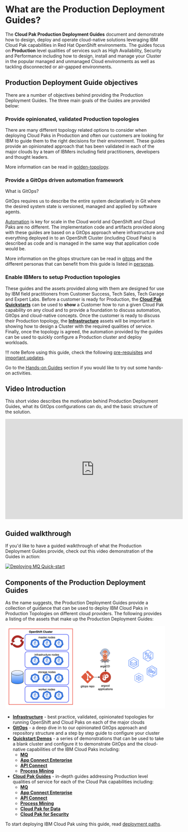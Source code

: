 # What are the Production Deployment Guides?

<!--- cSpell:ignore unmanaged Quickstart Paks practitioners qube cntk autoplay allowfullscreen apic walkthrough cpdbase Quickstarts -->

The **Cloud Pak Production Deployment Guides** document and demonstrate how to design, deploy and operate cloud-native solutions leveraging IBM Cloud Pak capabilities in Red Hat OpenShift environments.
The guides focus on **Production** level qualities of services such as High Availability, Security and Performance including how to design, install and manage your Cluster in the popular managed and unmanaged Cloud environments as well as tackling disconnected or air-gapped environments.

## Production Deployment Guide objectives

There are a number of objectives behind providing the Production Deployment Guides. The three main goals of the Guides are provided below:

### Provide opinionated, validated Production topologies

There are many different topology related options to consider when deploying Cloud Paks in Production and often our customers are looking for IBM to guide them to the right decisions for their environment. These guides provide an opinionated approach that has been validated in each of the major clouds by a team of IBMers including field practitioners, developers and thought leaders. 

More information can be read in [golden-topology](../infrastructure/golden-topology.md).


### Provide a GitOps driven automation framework 

What is GitOps? 

GitOps requires us to describe the entire system declaratively in Git where the desired system state is versioned, managed and applied by software agents.

[Automation](../automation/why-automate.md) is key for scale in the Cloud world and OpenShift and Cloud Paks are no different. The implementation code and artifacts provided along with these guides are based on a GitOps approach where infrastructure and everything deployed in to an OpenShift Cluster (including Cloud Paks) is described as code and is managed in the same way that application code would be. 

More information on the gitops structure can be read in [gitops](../gitops/structure.md) and the different personas that can benefit from this guide is listed in [personas](../gitops/personas.md).


### Enable IBMers to setup Production topologies

These guides and the assets provided along with them are designed for use by IBM field practitioners from Customer Success, Tech Sales, Tech Garage and Expert Labs. Before a customer is ready for Production, the [**Cloud Pak Quickstarts**](../quickstart/overview.md) can be used to **show** a Customer how to run a given Cloud Pak capability on any cloud and to provide a foundation to discuss automation, GitOps and cloud-native concepts. Once the customer is ready to discuss their Production topology, the [**Infrastructure**](../infrastructure/infra-gitops.md) assets will be important in showing how to design a Cluster with the required qualities of service. Finally, once the topology is agreed, the automation provided by the guides can be used to quickly configure a Production cluster and deploy workloads. 

!!! note
    Before using this guide, check the following [pre-requisites](prerequisites.md) and [important updates](whats-new.md).

Go to the [Hands-on Guides](using.md) section if you would like to try out some hands-on activities.

## Video Introduction

This short video describes the motivation behind Production Deployment Guides, what its GitOps configurations can do, and the basic structure of the solution.

<div align="center"><iframe width="560" height="315" src="https://www.youtube.com/embed/1PPPwJOvL-c" title="YouTube video player" frameborder="0" allow="accelerometer; autoplay; clipboard-write; encrypted-media; gyroscope; picture-in-picture" allowfullscreen></iframe></div>

## Guided walkthrough

If you'd like to have a guided walkthrough of what the Production Deployment Guides provide, check out this video demonstration of the Guides in action:

[![Deploying MQ Quick-start](https://asciinema.org/a/435864.svg)](https://asciinema.org/a/435864)

## Components of the Production Deployment Guides

As the name suggests, the Production Deployment Guides provide a collection of guidance that can be used to deploy IBM Cloud Paks in Production Topologies on different cloud providers. 
The following provides a listing of the assets that make up the Production Deployment Guides:

![content diagram](images/content-diagram.png)

- [**Infrastructure**](../infrastructure/golden-topology.md) - best practice, validated, opinionated topologies for running OpenShift and Cloud Paks on each of the major clouds 
- [**GitOps**](../gitops/structure.md) - a deep dive in to our opinionated GitOps approach and repository structure and a step by step guide to configure your cluster 
- [**Quickstart Demos**](../quickstart/overview.md) - a series of demonstrations that can be used to take a blank cluster and configure it to demonstrate GitOps and the cloud-native capabilities of the IBM Cloud Paks including:
    - [**MQ**](../quickstart/quickstart-mq.md)
    - [**App Connect Enterprise**](../quickstart/quickstart-ace.md)
    - [**API Connect**](../quickstart/quickstart-apic.md)
    - [**Process Mining**](../quickstart/quickstart-process-mining.md)
- [**Cloud Pak Guides**](../guides/guides-overview.md) - in-depth guides addressing Production level qualities of service for each of the Cloud Pak capabilities including:
    - [**MQ**](../guides/cp4i/mq/overview/overview.md)
    - [**App Connect Enterprise**](../guides/cp4i/ace/overview/overview.md)
    - [**API Connect**](../guides/cp4i/apic/overview/overview.md)
    - [**Process Mining**](../guides/cp4ba/process-mining/overview/overview.md)
    - [**Cloud Pak for Data**](../guides/cp4d/cpdbase/overview/cpd-overview.md)
    - [**Cloud Pak for Security**](../guides/cp4s/cp4s-tree/overview/overview.md)

To start deploying IBM Cloud Pak using this guide, read [deployment paths](using.md).

